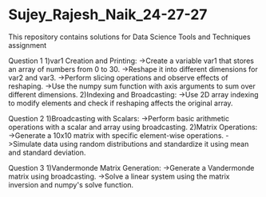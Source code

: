 # Sujey_Rajesh_Naik_24-27-27
This repository contains solutions for Data Science Tools and Techniques assignment

Question 1
1)var1 Creation and Printing:
->Create a variable var1 that stores an array of numbers from 0 to 30.
->Reshape it into different dimensions for var2 and var3.
->Perform slicing operations and observe effects of reshaping.
->Use the numpy sum function with axis arguments to sum over different dimensions.
2)Indexing and Broadcasting:
->Use 2D array indexing to modify elements and check if reshaping affects the original array.

Question 2
1)Broadcasting with Scalars:
->Perform basic arithmetic operations with a scalar and array using broadcasting.
2)Matrix Operations:
->Generate a 10x10 matrix with specific element-wise operations.
->Simulate data using random distributions and standardize it using mean and standard deviation.

Question 3
1)Vandermonde Matrix Generation:
->Generate a Vandermonde matrix using broadcasting.
->Solve a linear system using the matrix inversion and numpy's solve function.

